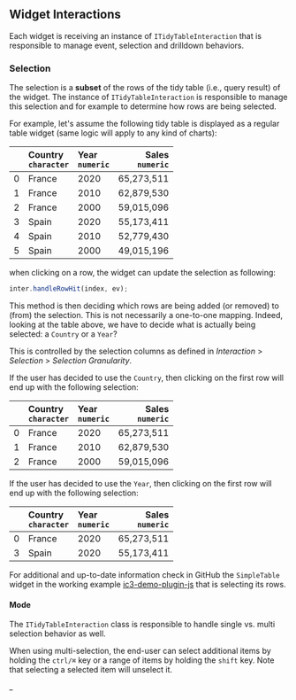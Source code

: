 ## Widget Interactions

Each widget is receiving an instance of `ITidyTableInteraction` that is responsible to manage event, selection and
drilldown behaviors.

### Selection

The selection is a **subset** of the rows of the tidy table (i.e., query result) of the widget. The instance of
`ITidyTableInteraction` is responsible to manage this selection and for example to determine how rows are being
selected.

For example, let's assume the following tidy table is displayed as a regular table widget (same logic will apply to any
kind of charts):

| | Country<br>`character`   | Year <br>`numeric`     | Sales <br>`numeric`
|:--- | :---      | :---     |       ---:    
|0| France    | 2020     | 65,273,511
|1| France    | 2010     | 62,879,530
|2| France    | 2000     | 59,015,096
|3| Spain     | 2020     | 55,173,411
|4| Spain     | 2010     | 52,779,430
|5| Spain     | 2000     | 49,015,196

when clicking on a row, the widget can update the selection as following:

```typescript
inter.handleRowHit(index, ev);
```

This method is then deciding which rows are being added (or removed) to (from) the selection. This is not necessarily a
one-to-one mapping. Indeed, looking at the table above, we have to decide what is actually being selected: a `Country`
or a `Year`?

This is controlled by the selection columns as defined in _Interaction_ > _Selection_ > _Selection Granularity_.

If the user has decided to use the `Country`, then clicking on the first row will end up with the following selection:

| | Country<br>`character`   | Year <br>`numeric`     | Sales <br>`numeric`
|:--- | :---      | :---     |       ---:    
|0| France    | 2020     | 65,273,511
|1| France    | 2010     | 62,879,530
|2| France    | 2000     | 59,015,096

If the user has decided to use the `Year`, then clicking on the first row will end up with the following selection:

| | Country<br>`character`   | Year <br>`numeric`     | Sales <br>`numeric`
|:--- | :---      | :---     |       ---:    
|0| France    | 2020     | 65,273,511
|3| Spain     | 2020     | 55,173,411

For additional and up-to-date information check in GitHub the `SimpleTable` widget in the working example
[ic3-demo-plugin-js](https://github.com/ic3-software/ic3-demo-plugin-js) that is selecting its rows.

#### Mode

The `ITidyTableInteraction` class is responsible to handle single vs. multi selection behavior as well.

When using multi-selection, the end-user can select additional items by holding the `ctrl/⌘` key or a range of items by
holding the `shift` key. Note that selecting a selected item will unselect it.

_

